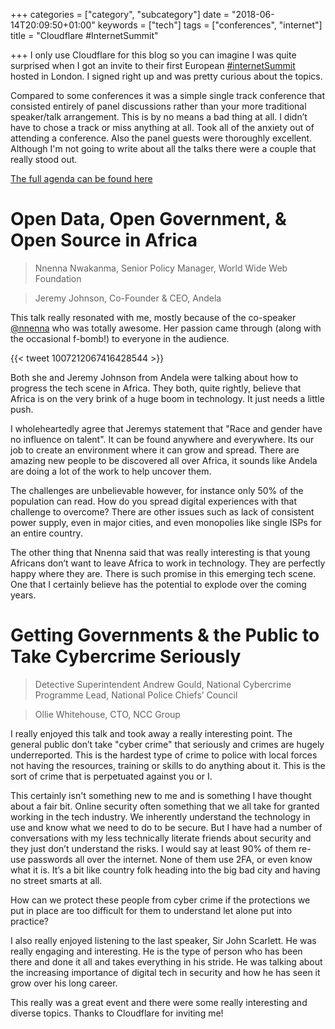 +++
categories = ["category", "subcategory"]
date = "2018-06-14T20:09:50+01:00"
keywords = ["tech"]
tags = ["conferences", "internet"]
title = "Cloudflare #InternetSummit"

+++
I only use Cloudflare for this blog so you can imagine I was quite surprised when I got an invite to their first European [#internetSummit](https://twitter.com/hashtag/InternetSummit) hosted in London. I signed right up and was pretty curious about the topics.

Compared to some conferences it was a simple single track conference that consisted entirely of panel discussions rather than your more traditional speaker/talk arrangement. This is by no means a bad thing at all. I didn’t have to chose a track or miss anything at all. Took all of the anxiety out of attending a conference. Also the panel guests were thoroughly excellent. Although I'm not going to write about all the talks there were a couple that really stood out.

[The full agenda can be found here](https://www.cloudflare.com/internet-summit/agenda/2018/)

# Open Data, Open Government, & Open Source in Africa

> Nnenna Nwakanma, Senior Policy Manager, World Wide Web Foundation

> Jeremy Johnson, Co-Founder & CEO, Andela

This talk really resonated with me, mostly because of the co-speaker [@nnenna](https://twitter.com/nnenna) who was totally awesome. Her passion came through (along with the occasional f-bomb!) to everyone in the audience.

{{< tweet 1007212067416428544 >}}

Both she and Jeremy Johnson from Andela were talking about how to progress the tech scene in Africa. They both, quite rightly, believe that Africa is on the very brink of a huge boom in technology. It just needs a little push.

I wholeheartedly agree that Jeremys statement that "Race and gender have no influence on talent". It can be found anywhere and everywhere. Its our job to create an environment where it can grow and spread. There are amazing new people to be discovered all over Africa, it sounds like Andela are doing a lot of the work to help uncover them.

The challenges are unbelievable however, for instance only 50% of the population can read. How do you spread digital experiences with that challenge to overcome? There are other issues such as lack of consistent power supply, even in major cities, and even monopolies like single ISPs for an entire country.

The other thing that Nnenna said that was really interesting is that young Africans don’t want to leave Africa to work in technology. They are perfectly happy where they are. There is such promise in this emerging tech scene. One that I certainly believe has the potential to explode over the coming years.

# Getting Governments & the Public to Take Cybercrime Seriously

> Detective Superintendent Andrew Gould, National Cybercrime Programme Lead, National Police Chiefs’ Council

> Ollie Whitehouse, CTO, NCC Group

I really enjoyed this talk and took away a really interesting point. The general public don’t take "cyber crime" that seriously and crimes are hugely underreported. This is the hardest type of crime to police with local forces not having the resources, training or skills to do anything about it. This is the sort of crime that is perpetuated against you or I.

This certainly isn't something new to me and is something I have thought about a fair bit. Online security often something that we all take for granted working in the tech industry. We inherently understand the technology in use and know what we need to do to be secure. But I have had a number of conversations with my less technically literate friends about security and they just don’t understand the risks. I would say at least 90% of them re-use passwords all over the internet. None of them use 2FA, or even know what it is. It’s a bit like country folk heading into the big bad city and having no street smarts at all.

How can we protect these people from cyber crime if the protections we put in place are too difficult for them to understand let alone put into practice?

I also really enjoyed listening to the last speaker, Sir John Scarlett. He was really engaging and interesting. He is the type of person who has been there and done it all and takes everything in his stride. He was talking about the increasing importance of digital tech in security and how he has seen it grow over his long career.

This really was a great event and there were some really interesting and diverse topics. Thanks to Cloudflare for inviting me!